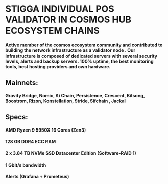 # STIGGA INDIVIDUAL POS VALIDATOR IN COSMOS HUB ECOSYSTEM CHAINS  

#### Active member of the cosmos ecosystem community and contributed to building the network infrastructure as a validator node . Our infrastructure is composed of dedicated servers with several security levels, alerts and backup servers. 100% uptime, the best monitoring tools, best hosting providers and own hardware.

## Mainnets: 

#### Gravity Bridge, Nomic, Ki Chain, Persistence, Crescent, Bitsong, Boostrom, Rizon, Konstellation, Stride, Sifchain , Jackal


## Specs:

#### AMD Ryzen 9 5950X 16 Cores (Zen3)

#### 128 GB DDR4 ECC RAM 

#### 2 x 3.84 TB NVMe SSD Datacenter Edition (Software-RAID 1) 

#### 1 Gbit/s bandwidth 

#### Alerts (Grafana + Prometeus)
